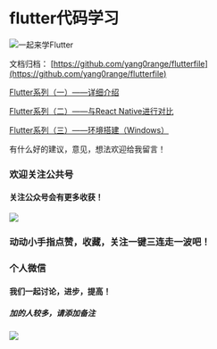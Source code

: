 # flutter代码学习

![一起来学Flutter](https://upload-images.jianshu.io/upload_images/3258163-f52b298eae5338f5.png?imageMogr2/auto-orient/strip%7CimageView2/2/w/1240)

文档归档：
[https://github.com/yang0range/flutterfile](https://github.com/yang0range/flutterfile)

[Flutter系列（一）——详细介绍](https://www.jianshu.com/p/594d2fed8cd1)

[Flutter系列（二）——与React Native进行对比](https://www.jianshu.com/p/a5b23328a81d)

[Flutter系列（三）——环境搭建（Windows）](https://www.jianshu.com/p/3f9aaec0d1f4)

有什么好的建议，意见，想法欢迎给我留言！



### 欢迎关注公共号
#### 关注公众号会有更多收获！
![](https://upload-images.jianshu.io/upload_images/3258163-635809c97c6586e8.png?imageMogr2/auto-orient/strip%7CimageView2/2/w/1240)
### 动动小手指点赞，收藏，关注一键三连走一波吧！



### 个人微信
#### 我们一起讨论，进步，提高！
##### 加的人较多，请添加备注
![](https://upload-images.jianshu.io/upload_images/3258163-26e6f43536b369d4.jpg?imageMogr2/auto-orient/strip%7CimageView2/2/w/1240)




